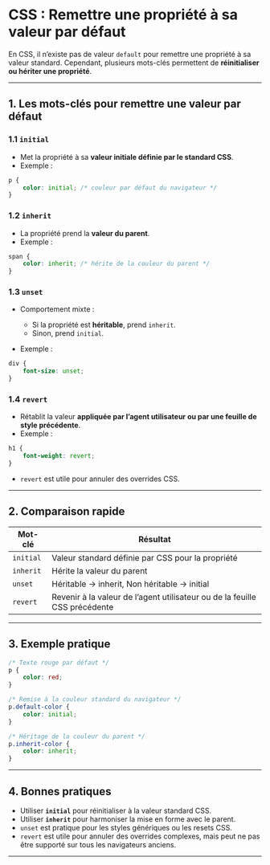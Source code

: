 # CSS : Remettre une propriété à sa valeur par défaut

En CSS, il n’existe pas de valeur `default` pour remettre une propriété à sa valeur standard. Cependant, plusieurs mots-clés permettent de **réinitialiser ou hériter une propriété**.

---

## 1. Les mots-clés pour remettre une valeur par défaut

### 1.1 `initial`

* Met la propriété à sa **valeur initiale définie par le standard CSS**.
* Exemple :

```css
p {
    color: initial; /* couleur par défaut du navigateur */
}
```

### 1.2 `inherit`

* La propriété prend la **valeur du parent**.
* Exemple :

```css
span {
    color: inherit; /* hérite de la couleur du parent */
}
```

### 1.3 `unset`

* Comportement mixte :

  * Si la propriété est **héritable**, prend `inherit`.
  * Sinon, prend `initial`.
* Exemple :

```css
div {
    font-size: unset;
}
```

### 1.4 `revert`

* Rétablit la valeur **appliquée par l’agent utilisateur ou par une feuille de style précédente**.
* Exemple :

```css
h1 {
    font-weight: revert;
}
```

* `revert` est utile pour annuler des overrides CSS.

---

## 2. Comparaison rapide

| Mot-clé   | Résultat                                                                   |
| --------- | -------------------------------------------------------------------------- |
| `initial` | Valeur standard définie par CSS pour la propriété                          |
| `inherit` | Hérite la valeur du parent                                                 |
| `unset`   | Héritable → inherit, Non héritable → initial                               |
| `revert`  | Revenir à la valeur de l’agent utilisateur ou de la feuille CSS précédente |

---

## 3. Exemple pratique

```css
/* Texte rouge par défaut */
p {
    color: red;
}

/* Remise à la couleur standard du navigateur */
p.default-color {
    color: initial;
}

/* Héritage de la couleur du parent */
p.inherit-color {
    color: inherit;
}
```

---

## 4. Bonnes pratiques

* Utiliser **`initial`** pour réinitialiser à la valeur standard CSS.
* Utiliser **`inherit`** pour harmoniser la mise en forme avec le parent.
* `unset` est pratique pour les styles génériques ou les resets CSS.
* `revert` est utile pour annuler des overrides complexes, mais peut ne pas être supporté sur tous les navigateurs anciens.

---
